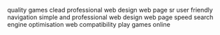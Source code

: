 quality games
 clead professional web design
 web page sr user friendly navigation
 simple and professional web design
 web page speed
 search engine optimisation
 web compatibility
 play games online
